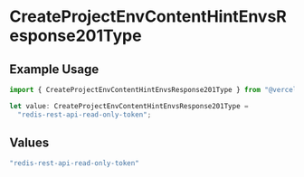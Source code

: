 # CreateProjectEnvContentHintEnvsResponse201Type

## Example Usage

```typescript
import { CreateProjectEnvContentHintEnvsResponse201Type } from "@vercel/sdk/models/operations";

let value: CreateProjectEnvContentHintEnvsResponse201Type =
  "redis-rest-api-read-only-token";
```

## Values

```typescript
"redis-rest-api-read-only-token"
```